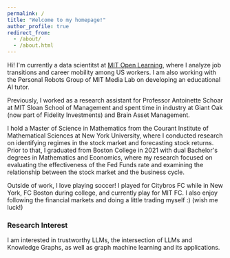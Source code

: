 ```yaml
---
permalink: /
title: "Welcome to my homepage!"
author_profile: true
redirect_from: 
  - /about/
  - /about.html
---
```


Hi! I'm currently a data scientitst at [MIT Open Learning](https://openlearning.mit.edu/), where I analyze job transitions and career mobility among US workers. I am also working with the Personal Robots Group of MIT Media Lab on developing an educational AI tutor. 

Previously, I worked as a research assistant for Professor Antoinette Schoar at MIT Sloan School of Management and spent time in industry at Giant Oak (now part of Fidelity Investments) and Brain Asset Management. 

I hold a Master of Science in Mathematics from the Courant Institute of Mathematical Sciences at New York University, where I conducted research on identifying regimes in the stock market and forecasting stock returns. Prior to that, I graduated from Boston College in 2021 with dual Bachelor's degrees in Mathematics and Economics, where my research focused on evaluating the effectiveness of the Fed Funds rate and examining the relationship between the stock market and the business cycle.

Outside of work, I love playing soccer! I played for Citybros FC while in New York, FC Boston during college, and currently play for MIT FC. I also enjoy following the financial markets and doing a little trading myself :) (wish me luck!)

### Research Interest
I am interested in trustworthy LLMs, the intersection of LLMs and Knowledge Graphs, as well as graph machine learning and its applications.
